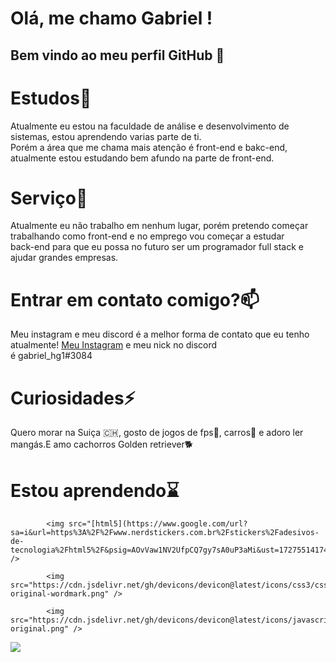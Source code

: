 # Olá, me chamo Gabriel ! 
## Bem vindo ao meu perfil GitHub 👋
<h1>Estudos🌱</h1>
<p>Atualmente eu estou na faculdade de análise e desenvolvimento de sistemas, estou aprendendo varias parte de ti.<br>
Porém a área que me chama mais atenção é front-end e bakc-end, atualmente  estou estudando bem afundo na parte de front-end.<br>
</p>
<h1>Serviço🔭</h1>
<p>Atualmente eu não trabalho em nenhum lugar, porém pretendo começar trabalhando como front-end e no emprego vou começar a estudar<br>
back-end para que eu possa no futuro ser um programador full stack e ajudar grandes empresas.</p>
<h1>Entrar em contato comigo?📫</h1>
<p>Meu instagram e meu discord é a melhor forma de contato que eu tenho atualmente!
<a href="https://www.instagram.com/gabriel_galaso1/">Meu Instagram</a> e meu nick no discord<br>
é gabriel_hg1#3084</p>
<h1>Curiosidades⚡</h1>
<p>Quero morar na Suiça 🇨🇭, gosto de jogos de fps🔫, carros🚗 e adoro ler mangás.E amo cachorros Golden retriever🐕</p>
<h1>Estou aprendendo⌛</h1>

            <img src="[html5](https://www.google.com/url?sa=i&url=https%3A%2F%2Fwww.nerdstickers.com.br%2Fstickers%2Fadesivos-de-tecnologia%2Fhtml5%2F&psig=AOvVaw1NV2UfpCQ7gy7sA0uP3aMi&ust=1727551417448000&source=images&cd=vfe&opi=89978449&ved=0CBQQjRxqFwoTCJCNxdjs44gDFQAAAAAdAAAAABAE)" />
            
            <img src="https://cdn.jsdelivr.net/gh/devicons/devicon@latest/icons/css3/css3-original-wordmark.png" />
            
            <img src="https://cdn.jsdelivr.net/gh/devicons/devicon@latest/icons/javascript/javascript-original.png" />

<p><img src="https://media1.tenor.com/m/Q5LEaA7QrXEAAAAC/tom-and-jerry-jerry-mouse.gif"/></p>

